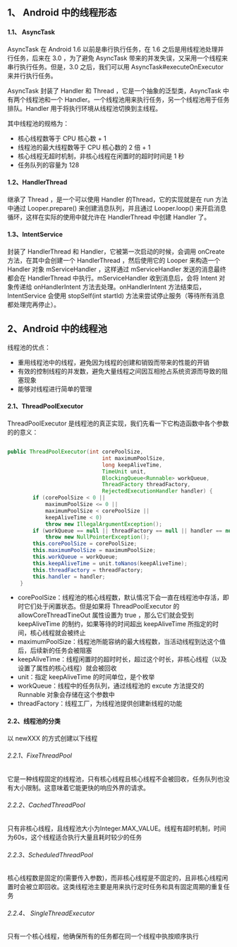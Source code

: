 ## 1、 Android 中的线程形态

#### 1.1、 AsyncTask

AsyncTask 在 Android 1.6 以前是串行执行任务，在 1.6 之后是用线程池处理并行任务，后来在 3.0 ，为了避免 AsyncTask 带来的并发失误，又采用一个线程来串行执行任务。但是，3.0 之后，我们可以用 AsyncTask#executeOnExecutor 来并行执行任务。

AsyncTask 封装了 Handler 和 Thread ，它是一个抽象的泛型类，AsyncTask 中有两个线程池和一个 Handler。一个线程池用来执行任务，另一个线程池用于任务排队。Handler 用于将执行环境从线程池切换到主线程。

其中线程池的规格为：

+ 核心线程数等于 CPU 核心数 + 1
+ 线程池的最大线程数等于 CPU 核心数的 2 倍 + 1
+ 核心线程无超时机制，非核心线程在闲置时的超时时间是 1 秒
+ 任务队列的容量为 128

#### 1.2、HandlerThread

继承了 Thread ，是一个可以使用 Handler 的Thread，它的实现就是在 run 方法中通过 Looper.prepare() 来创建消息队列，并且通过 Looper.loop() 来开启消息循环，这样在实际的使用中就允许在 HandlerThread 中创建 Handler 了。

#### 1.3、IntentService

封装了 HandlerThread 和 Handler，它被第一次启动的时候，会调用 onCreate 方法，在其中会创建一个 HandlerThread ，然后使用它的 Looper 来构造一个 Handler 对象 mServiceHandler ，这样通过 mServiceHandler 发送的消息最终都会在 HandlerThread 中执行。mServiceHandler 收到消息后，会将 Intent 对象传递给 onHandlerIntent 方法去处理。onHandlerIntent 方法结束后，IntentService 会使用 stopSelf(int startId) 方法来尝试停止服务（等待所有消息都处理完再停止）。

## 2、Android 中的线程池

线程池的优点：

+ 重用线程池中的线程，避免因为线程的创建和销毁而带来的性能的开销
+ 有效的控制线程的并发数，避免大量线程之间因互相抢占系统资源而导致的阻塞现象
+ 能够对线程进行简单的管理

#### 2.1、ThreadPoolExecutor

ThreadPoolExecutor 是线程池的真正实现，我们先看一下它构造函数中各个参数的的意义：

```java

public ThreadPoolExecutor(int corePoolSize,
                              int maximumPoolSize,
                              long keepAliveTime,
                              TimeUnit unit,
                              BlockingQueue<Runnable> workQueue,
                              ThreadFactory threadFactory,
                              RejectedExecutionHandler handler) {
        if (corePoolSize < 0 ||
            maximumPoolSize <= 0 ||
            maximumPoolSize < corePoolSize ||
            keepAliveTime < 0)
            throw new IllegalArgumentException();
        if (workQueue == null || threadFactory == null || handler == null)
            throw new NullPointerException();
        this.corePoolSize = corePoolSize;
        this.maximumPoolSize = maximumPoolSize;
        this.workQueue = workQueue;
        this.keepAliveTime = unit.toNanos(keepAliveTime);
        this.threadFactory = threadFactory;
        this.handler = handler;
    }

```

+ corePoolSize：线程池的核心线程数，默认情况下会一直在线程池中存活，即时它们处于闲置状态。但是如果将 ThreadPoolExecutor 的 allowCoreThreadTineOut 属性设置为 true ，那么它们就会受到 keepAliveTime 的制约，如果等待的时间超出 keepAliveTime 所指定的时间，核心线程就会被终止
+ maximumPoolSize：线程池所能容纳的最大线程数，当活动线程到达这个值后，后续新的任务会被阻塞
+ keepAliveTime：线程闲置时的超时时长，超过这个时长，非核心线程（以及设置了属性的核心线程）就会被回收
+ unit：指定 keepAliveTime 的时间单位，是个枚举
+ workQueue：线程中的任务队列，通过线程池的 excute 方法提交的 Runnable 对象会存储在这个参数中
+ threadFactory：线程工厂，为线程池提供创建新线程的功能

#### 2.2、线程池的分类

以 newXXX 的方式创建以下线程

###### 2.2.1、FixeThreadPool

它是一种线程固定的线程池，只有核心线程且核心线程不会被回收，任务队列也没有大小限制。这意味着它能更快的响应外界的请求。

###### 2.2.2、CachedThreadPool

只有非核心线程，且线程池大小为Integer.MAX_VALUE。线程有超时机制，时间为60s，这个线程适合执行大量且耗时较少的任务

###### 2.2.3、ScheduledThreadPool

核心线程数是固定的(需要传入参数)，而非核心线程是不固定的，且非核心线程闲置时会被立即回收。这类线程池主要是用来执行定时任务和具有固定周期的重复任务

###### 2.2.4、 SingleThreadExecutor

只有一个核心线程，他确保所有的任务都在同一个线程中执按顺序执行
